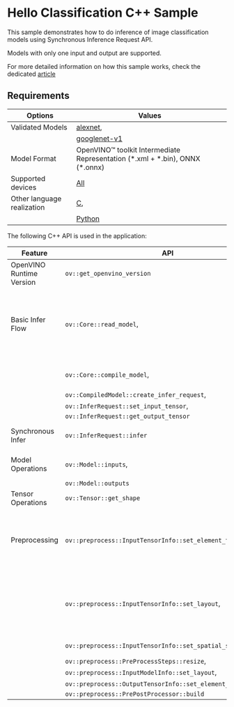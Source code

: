 # Hello Classification C++ Sample

This sample demonstrates how to do inference of image classification models using Synchronous Inference Request API. 

Models with only one input and output are supported.

For more detailed information on how this sample works, check the dedicated [article](https://docs.openvino.ai/2023.2/openvino_inference_engine_samples_hello_classification_README.html)

## Requirements

| Options                     | Values                                                                                                                        |
| ----------------------------| ------------------------------------------------------------------------------------------------------------------------------|
| Validated Models            | [alexnet](https://docs.openvino.ai/2023.2/omz_models_model_alexnet.html),                                                     |
|                             | [googlenet-v1](https://docs.openvino.ai/2023.2/omz_models_model_googlenet_v1.html)                                            |
| Model Format                | OpenVINO™ toolkit Intermediate Representation (\*.xml + \*.bin), ONNX (\*.onnx)                                               |
| Supported devices           | [All](https://docs.openvino.ai/2023.2/openvino_docs_OV_UG_supported_plugins_Supported_Devices.html)                           |
| Other language realization  | [C](https://docs.openvino.ai/2023.2/openvino_inference_engine_ie_bridges_c_samples_hello_classification_README.html),         |
|                             | [Python](https://docs.openvino.ai/2023.2/openvino_inference_engine_ie_bridges_python_sample_hello_classification_README.html) |

The following C++ API is used in the application:

| Feature                   | API                                                            | Description                                                                            |
| --------------------------| ---------------------------------------------------------------|----------------------------------------------------------------------------------------|
| OpenVINO Runtime Version  | ``ov::get_openvino_version``                                   | Get Openvino API version                                                               |
| Basic Infer Flow          | ``ov::Core::read_model``,                                      | Common API to do inference: read and compile a model, create an infer request,         |
|                           | ``ov::Core::compile_model``,                                   | configure input and output tensors                                                     |
|                           | ``ov::CompiledModel::create_infer_request``,                   |                                                                                        |
|                           | ``ov::InferRequest::set_input_tensor``,                        |                                                                                        |
|                           | ``ov::InferRequest::get_output_tensor``                        |                                                                                        |
| Synchronous Infer         | ``ov::InferRequest::infer``                                    | Do synchronous inference                                                               |
| Model Operations          | ``ov::Model::inputs``,                                         | Get inputs and outputs of a model                                                      |
|                           | ``ov::Model::outputs``                                         |                                                                                        |
| Tensor Operations         | ``ov::Tensor::get_shape``                                      | Get a tensor shape                                                                     |
| Preprocessing             | ``ov::preprocess::InputTensorInfo::set_element_type``,         | Set image of the original size as input for a model with other input size. Resize      |
|                           | ``ov::preprocess::InputTensorInfo::set_layout``,               | and layout conversions are performed automatically by the corresponding plugin         |
|                           | ``ov::preprocess::InputTensorInfo::set_spatial_static_shape``, | just before inference.                                                                 |
|                           | ``ov::preprocess::PreProcessSteps::resize``,                   |                                                                                        |
|                           | ``ov::preprocess::InputModelInfo::set_layout``,                |                                                                                        |
|                           | ``ov::preprocess::OutputTensorInfo::set_element_type``,        |                                                                                        |
|                           | ``ov::preprocess::PrePostProcessor::build``                    |                                                                                        |
